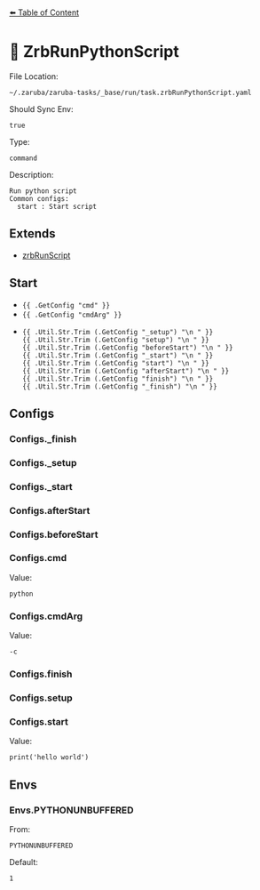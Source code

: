 [⬅️ Table of Content](../README.md)

# 🐍 ZrbRunPythonScript

File Location:

    ~/.zaruba/zaruba-tasks/_base/run/task.zrbRunPythonScript.yaml

Should Sync Env:

    true

Type:

    command

Description:

    Run python script
    Common configs:
      start : Start script



## Extends

* [zrbRunScript](zrbRunScript.md)


## Start

* `{{ .GetConfig "cmd" }}`
* `{{ .GetConfig "cmdArg" }}`
*
    ```
    {{ .Util.Str.Trim (.GetConfig "_setup") "\n " }}
    {{ .Util.Str.Trim (.GetConfig "setup") "\n " }}
    {{ .Util.Str.Trim (.GetConfig "beforeStart") "\n " }}
    {{ .Util.Str.Trim (.GetConfig "_start") "\n " }}
    {{ .Util.Str.Trim (.GetConfig "start") "\n " }}
    {{ .Util.Str.Trim (.GetConfig "afterStart") "\n " }}
    {{ .Util.Str.Trim (.GetConfig "finish") "\n " }}
    {{ .Util.Str.Trim (.GetConfig "_finish") "\n " }}

    ```


## Configs


### Configs._finish


### Configs._setup


### Configs._start


### Configs.afterStart


### Configs.beforeStart


### Configs.cmd

Value:

    python


### Configs.cmdArg

Value:

    -c


### Configs.finish


### Configs.setup


### Configs.start

Value:

    print('hello world')


## Envs


### Envs.PYTHONUNBUFFERED

From:

    PYTHONUNBUFFERED

Default:

    1